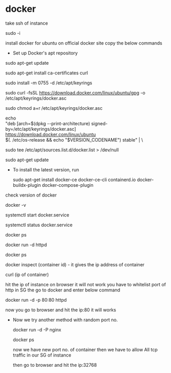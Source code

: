 # docker
take ssh of instance

sudo -i

install docker for ubuntu on official docker site copy the below commands 

* Set up Docker's apt repository
  
sudo apt-get update

sudo apt-get install ca-certificates curl

sudo install -m 0755 -d /etc/apt/keyrings

sudo curl -fsSL https://download.docker.com/linux/ubuntu/gpg -o /etc/apt/keyrings/docker.asc

sudo chmod a+r /etc/apt/keyrings/docker.asc

echo \
  "deb [arch=$(dpkg --print-architecture) signed-by=/etc/apt/keyrings/docker.asc] https://download.docker.com/linux/ubuntu \
  $(. /etc/os-release && echo "$VERSION_CODENAME") stable" | \
  
  sudo tee /etc/apt/sources.list.d/docker.list > /dev/null
  
sudo apt-get update

* To install the latest version, run
  
   sudo apt-get install docker-ce docker-ce-cli containerd.io docker-buildx-plugin docker-compose-plugin

check version of docker

docker -v

systemctl start docker.service

systemctl status docker.service

docker ps

docker run -d  httpd

docker ps

docker inspect (container id) - it gives the ip address of container

curl (ip of container)

hit the ip of instance on browser it will not work you have to whitelist port of http in SG the go to docker
and enter below command

docker run -d -p 80:80 httpd

now you go to browser and hit the ip:80 it will works

* Now we try another method with random port no.

  docker run -d -P nginx

  docker ps

  now we have new port no. of container then we have to allow All tcp traffic in our SG of instance

  then go to browser and hit the ip:32768

  




